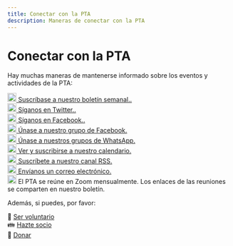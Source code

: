 ```yaml
---
title: Conectar con la PTA
description: Maneras de conectar con la PTA
---
```


# Conectar con la PTA

Hay muchas maneras de mantenerse informado sobre los eventos y actividades de la PTA:

[<img src="/img/Newsletter.svg" height="20" width="20"> Suscríbase a nuestro boletín semanal..](https://visitor.constantcontact.com/d.jsp?m=1102670663149&p=oi)  
[<img src="/img/Twitter.svg" height="20" width="20"> Síganos en Twitter..](https://twitter.com/AbingdonPTA)  
[<img src="/img/Facebook.svg" height="20" width="20"> Síganos en Facebook..](https://www.facebook.com/AbingdonElementaryPTA)  
[<img src="/img/Facebook.svg" height="20" width="20"> Únase a nuestro grupo de Facebook.](https://www.facebook.com/AbingdonElementaryPTA)  
[<img src="/img/WhatsApp.svg" height="20" width="20"> Únase a nuestros grupos de WhatsApp.](/whatsapp)  
[<img src="/img/Calendar.svg" height="20" width="20"> Ver y suscribirse a nuestro calendario.](/calendar)  
[<img src="/img/RSS.svg" height="20" width="20"> Suscríbete a nuestro canal RSS.](https://new.abingdonpta.org/posts/index.xml)  
[<img src="/img/Email.svg" height="20" width="20"> Envíanos un correo electrónico.](mailto:abingdonelementaryPTA@gmail.com)  
<img src="/img/Zoom.svg" height="20" width="20"> El PTA se reúne en Zoom mensualmente. Los enlaces de las reuniones se comparten en nuestro boletín.

Además, si puedes, por favor:

🔨 [Ser voluntario](https://docs.google.com/forms/d/e/1FAIpQLSdk4KJFIDuigz-EyhdPuWM_GejjZ5rpx9emd6jHxb2xKPQgGA/viewform?usp=sf_link)  
👪 [Hazte socio](https://abingdonpta.memberhub.com/store?category=Memberships)  
🎁 [Donar](https://abingdonpta.memberhub.com/store/items/62200)